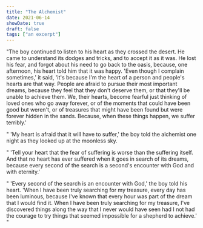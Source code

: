 ```yaml
---
title: "The Alchemist"
date: 2021-06-14
showDate: true
draft: false
tags: ["an excerpt"]
---
```

"The boy continued to listen to his heart as they crossed the desert. He came to understand its dodges and tricks, and to accept it as it was. He lost his fear, and forgot about his need to go back to the oasis, because, one afternoon, his heart told him that it was happy. 'Even though I complain sometimes,' it said, 'it's because I'm the heart of a person and people's hearts are that way. People are afraid to pursue their most important dreams, because they feel that they don't deserve them, or that they'll be unable to achieve them. We, their hearts, become fearful just thinking of loved ones who go away forever, or of the moments that could have been good but weren't, or of treasures that might have been found but were forever hidden in the sands. Because, when these things happen, we suffer terribly.'

" 'My heart is afraid that it will have to suffer,' the boy told the alchemist one night as they looked up at the moonless sky.

" 'Tell your heart that the fear of suffering is worse than the suffering itself. And that no heart has ever suffered when it goes in search of its dreams, because every second of the search is a second's encounter with God and with eternity.'

" 'Every second of the search is an encounter with God,' the boy told his heart. 'When I have been truly searching for my treasure, every day has been luminous, because I've known that every hour was part of the dream that I would find it. When I have been truly searching for my treasure, I've discovered things along the way that I never would have seen had I not had the courage to try things that seemed impossible for a shepherd to achieve.' "